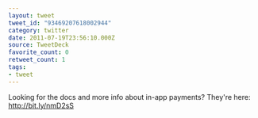 ```yaml
---
layout: tweet
tweet_id: "93469207618002944"
category: twitter
date: 2011-07-19T23:56:10.000Z
source: TweetDeck
favorite_count: 0
retweet_count: 1
tags:
- tweet
---
```


Looking for the docs and more info about in-app payments? They're here: http://bit.ly/nmD2sS

